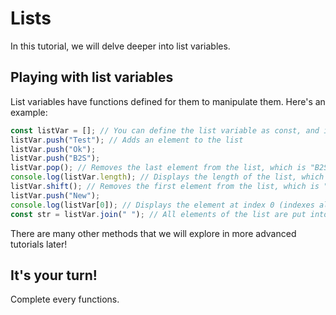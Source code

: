# Lists

In this tutorial, we will delve deeper into list variables.

## Playing with list variables

List variables have functions defined for them to manipulate them. Here's an example:

```js
const listVar = []; // You can define the list variable as const, and it won't affect the execution of functions
listVar.push("Test"); // Adds an element to the list
listVar.push("Ok");
listVar.push("B2S");
listVar.pop(); // Removes the last element from the list, which is "B2S" here. You can retrieve the value in a variable
console.log(listVar.length); // Displays the length of the list, which is 2 here
listVar.shift(); // Removes the first element from the list, which is "Test" here. You can retrieve the value in a variable
listVar.push("New");
console.log(listVar[0]); // Displays the element at index 0 (indexes always start at 0), which is the first element of the list, "Ok" here
const str = listVar.join(" "); // All elements of the list are put into a text variable, and the elements are separated by a space " ".
```

There are many other methods that we will explore in more advanced tutorials later!

## It's your turn!

Complete every functions.